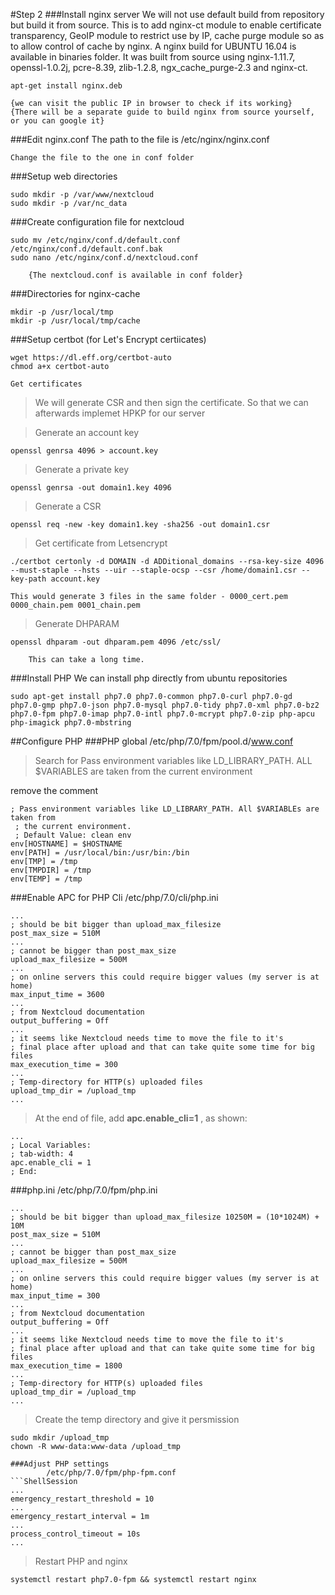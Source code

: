 #Step 2
###Install nginx server
We will not use default build from repository but build it from source. This is to add nginx-ct module to enable certificate transparency, GeoIP module to restrict use by IP, cache purge module so as to allow control of cache by nginx.
A nginx build for UBUNTU 16.04 is available in binaries folder.
It was built from source using nginx-1.11.7, openssl-1.0.2j, pcre-8.39, zlib-1.2.8, ngx_cache_purge-2.3 and nginx-ct.
```ShellSession
apt-get install nginx.deb
```
	{we can visit the public IP in browser to check if its working}
	{There will be a separate guide to build nginx from source yourself, or you can google it}
###Edit nginx.conf
		The path to the file is /etc/nginx/nginx.conf
```ShellSession
Change the file to the one in conf folder
```
###Setup web directories
```ShellSession
sudo mkdir -p /var/www/nextcloud
sudo mkdir -p /var/nc_data
```
###Create configuration file for nextcloud
```ShellSession
sudo mv /etc/nginx/conf.d/default.conf /etc/nginx/conf.d/default.conf.bak
sudo nano /etc/nginx/conf.d/nextcloud.conf
```
		{The nextcloud.conf is available in conf folder}
###Directories for nginx-cache
```ShellSession
mkdir -p /usr/local/tmp
mkdir -p /usr/local/tmp/cache
```
###Setup certbot (for Let's Encrypt certiicates)
```ShellSession
wget https://dl.eff.org/certbot-auto
chmod a+x certbot-auto
```
	Get certificates
>We will generate CSR and then sign the certificate. So that we can afterwards implemet HPKP for our server

>	Generate an account key
```ShellSession
openssl genrsa 4096 > account.key
```

>	Generate a private key
```ShellSession
openssl genrsa -out domain1.key 4096
```

>	Generate a CSR
```ShellSession
openssl req -new -key domain1.key -sha256 -out domain1.csr
```

>	Get certificate from Letsencrypt
```ShellSession
./certbot certonly -d DOMAIN -d ADDitional_domains --rsa-key-size 4096 --must-staple --hsts --uir --staple-ocsp --csr /home/domain1.csr --key-path account.key
```
	This would generate 3 files in the same folder - 0000_cert.pem 0000_chain.pem 0001_chain.pem

>	Generate DHPARAM
```ShellSession
openssl dhparam -out dhparam.pem 4096 /etc/ssl/
```
		This can take a long time.

###Install PHP
We can install php directly from ubuntu repositories
```ShellSession
sudo apt-get install php7.0 php7.0-common php7.0-curl php7.0-gd php7.0-gmp php7.0-json php7.0-mysql php7.0-tidy php7.0-xml php7.0-bz2 php7.0-fpm php7.0-imap php7.0-intl php7.0-mcrypt php7.0-zip php-apcu php-imagick php7.0-mbstring
```
##Configure PHP
###PHP global
		/etc/php/7.0/fpm/pool.d/www.conf
>Search for
		Pass environment variables like LD_LIBRARY_PATH. ALL $VARIABLES are taken from the current environment

remove the comment

```ShellSession
; Pass environment variables like LD_LIBRARY_PATH. All $VARIABLEs are taken from
 ; the current environment.
 ; Default Value: clean env
env[HOSTNAME] = $HOSTNAME
env[PATH] = /usr/local/bin:/usr/bin:/bin
env[TMP] = /tmp
env[TMPDIR] = /tmp
env[TEMP] = /tmp
```
###Enable APC for PHP Cli
		/etc/php/7.0/cli/php.ini
```ShellSession
...
; should be bit bigger than upload_max_filesize
post_max_size = 510M
...
; cannot be bigger than post_max_size
upload_max_filesize = 500M
...
; on online servers this could require bigger values (my server is at home) 
max_input_time = 3600 
...
; from Nextcloud documentation 
output_buffering = Off 
...
; it seems like Nextcloud needs time to move the file to it's 
; final place after upload and that can take quite some time for big files 
max_execution_time = 300 
...
; Temp-directory for HTTP(s) uploaded files
upload_tmp_dir = /upload_tmp
...
```
>	At the end of file, add __apc.enable_cli=1__ , as shown:
```ShellSession
...
; Local Variables:
; tab-width: 4
apc.enable_cli = 1
; End:
```

###php.ini
		/etc/php/7.0/fpm/php.ini
```ShellSession
...
; should be bit bigger than upload_max_filesize 10250M = (10*1024M) + 10M
post_max_size = 510M
...
; cannot be bigger than post_max_size
upload_max_filesize = 500M
...
; on online servers this could require bigger values (my server is at home) 
max_input_time = 300 
...
; from Nextcloud documentation 
output_buffering = Off 
...
; it seems like Nextcloud needs time to move the file to it's 
; final place after upload and that can take quite some time for big files 
max_execution_time = 1800
...
; Temp-directory for HTTP(s) uploaded files
upload_tmp_dir = /upload_tmp
...
```

>	Create the temp directory and give it persmission
```ShellSession
sudo mkdir /upload_tmp
chown -R www-data:www-data /upload_tmp

###Adjust PHP settings
		/etc/php/7.0/fpm/php-fpm.conf
```ShellSession
...
emergency_restart_threshold = 10
...
emergency_restart_interval = 1m
...
process_control_timeout = 10s
...
```

>	Restart PHP and nginx
```ShellSession
systemctl restart php7.0-fpm && systemctl restart nginx
```
